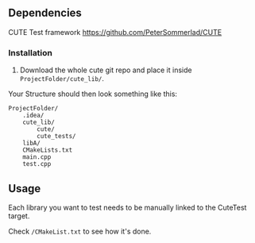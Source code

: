 ## Dependencies
CUTE Test framework
https://github.com/PeterSommerlad/CUTE

### Installation
1. Download the whole cute git repo and place it inside `ProjectFolder/cute_lib/`.

Your Structure should then look something like this:
```
ProjectFolder/
    .idea/
    cute_lib/
        cute/
        cute_tests/
    libA/
    CMakeLists.txt
    main.cpp
    test.cpp
```

## Usage
Each library you want to test needs to be manually linked to the CuteTest target.

Check `/CMakeList.txt` to see how it's done.

